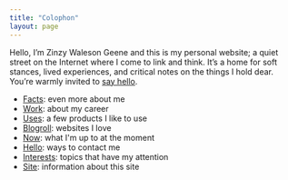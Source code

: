 ```yaml
---
title: "Colophon"
layout: page
---
```

Hello, I’m Zinzy Waleson Geene and this is my personal website; a quiet street on the Internet where I come to link and think. It’s a home for soft stances, lived experiences, and critical notes on the things I hold dear. You’re warmly invited to [say hello](/hello).

- [Facts](/facts): even more about me
- [Work](/work): about my career
- [Uses](/uses): a few products I like to use
- [Blogroll](/blogroll): websites I love
- [Now](/now): what I'm up to at the moment
- [Hello](/hello): ways to contact me
- [Interests](/interests): topics that have my attention
- [Site](/site): information about this site